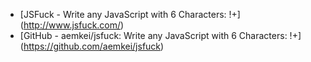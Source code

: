 * [JSFuck - Write any JavaScript with 6 Characters: []()!+](http://www.jsfuck.com/)
* [GitHub - aemkei/jsfuck: Write any JavaScript with 6 Characters: []()!+](https://github.com/aemkei/jsfuck)

